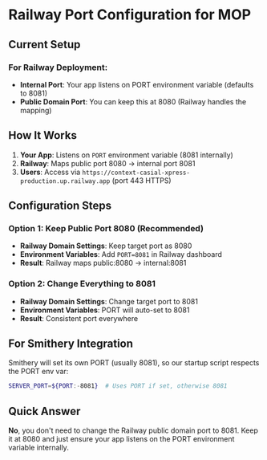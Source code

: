 # Railway Port Configuration for MOP

## Current Setup

### For Railway Deployment:
- **Internal Port**: Your app listens on PORT environment variable (defaults to 8081)
- **Public Domain Port**: You can keep this at 8080 (Railway handles the mapping)

## How It Works

1. **Your App**: Listens on `PORT` environment variable (8081 internally)
2. **Railway**: Maps public port 8080 → internal port 8081
3. **Users**: Access via `https://context-casial-xpress-production.up.railway.app` (port 443 HTTPS)

## Configuration Steps

### Option 1: Keep Public Port 8080 (Recommended)
- **Railway Domain Settings**: Keep target port as 8080
- **Environment Variables**: Add `PORT=8081` in Railway dashboard
- **Result**: Railway maps public:8080 → internal:8081

### Option 2: Change Everything to 8081
- **Railway Domain Settings**: Change target port to 8081
- **Environment Variables**: PORT will auto-set to 8081
- **Result**: Consistent port everywhere

## For Smithery Integration
Smithery will set its own PORT (usually 8081), so our startup script respects the PORT env var:
```bash
SERVER_PORT=${PORT:-8081}  # Uses PORT if set, otherwise 8081
```

## Quick Answer
**No**, you don't need to change the Railway public domain port to 8081. Keep it at 8080 and just ensure your app listens on the PORT environment variable internally.